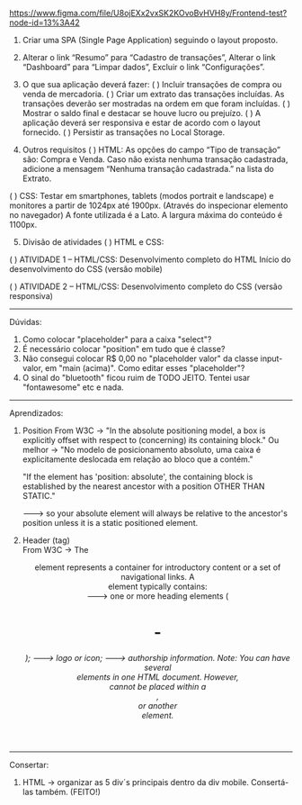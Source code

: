 https://www.figma.com/file/U8ojEXx2vxSK2KOvoBvHVH8y/Frontend-test?node-id=13%3A42

1. Criar uma SPA (Single Page Application) seguindo o layout proposto.

2. Alterar o link “Resumo” para “Cadastro de transações”, Alterar o link “Dashboard” para “Limpar dados”, Excluir o link “Configurações”.

3. O que sua aplicação deverá fazer:
( ) Incluir transações de compra ou venda de mercadoria.
( ) Criar um extrato das transações incluídas. As transações deverão ser mostradas na ordem em que foram incluídas.
( ) Mostrar o saldo final e destacar se houve lucro ou prejuízo.
( ) A aplicação deverá ser responsiva e estar de acordo com o layout fornecido.
( ) Persistir as transações no Local Storage.

4. Outros requisitos
( ) HTML: 
As opções do campo “Tipo de transação” são: Compra e Venda.
Caso não exista nenhuma transação cadastrada, adicione a mensagem “Nenhuma transação cadastrada.” na lista do Extrato.

( ) CSS:
Testar em smartphones, tablets (modos portrait e landscape) e monitores a partir de 1024px até 1900px. (Através do inspecionar elemento no navegador)
A fonte utilizada é a Lato.
A largura máxima do conteúdo é 1100px.

5. Divisão de atividades
( ) HTML e CSS:

( ) ATIVIDADE 1 – HTML/CSS:
Desenvolvimento completo do HTML
Início do desenvolvimento do CSS (versão mobile)

( ) ATIVIDADE 2 – HTML/CSS:
Desenvolvimento completo do CSS (versão responsiva)

-------

Dúvidas: 
1. Como colocar "placeholder" para a caixa "select"?
2. É necessário colocar "position" em tudo que é classe?
3. Não consegui colocar R$ 0,00 no "placeholder valor" da classe input-valor, em "main (acima)". Como editar esses "placeholder"?
4. O sinal do "bluetooth" ficou ruim de TODO JEITO. Tentei usar "fontawesome" etc e nada.

-------

Aprendizados:  
1. Position
    From W3C -> "In the absolute positioning model, a box is explicitly offset with respect to (concerning) its containing block."
    Ou melhor -> "No modelo de posicionamento absoluto, uma caixa é explicitamente deslocada em relação ao bloco que a contém."

    "If the element has 'position: absolute', the containing block is established by the nearest ancestor with a position OTHER THAN STATIC."
    
    ---> so your absolute element will always be relative to the ancestor's position unless it is a static positioned element.

2. Header (tag)  
    From W3C -> The <header> element represents a container for introductory content or a set of navigational links.
    A <header> element typically contains:  
        ---> one or more heading elements (<h1> - <h6>);
        ---> logo or icon;
        ---> authorship information.
    Note: You can have several <header> elements in one HTML document. However, <header> cannot be placed within a <footer>, <address> or another <header> element.

--------

Consertar:
1. HTML -> organizar as 5 div´s principais dentro da div mobile. Consertá-las também. (FEITO!)